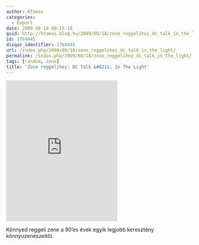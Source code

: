 ```yaml
---
author: KTamas
categories:
  - Export
date: 2009-08-18 09:15:18
guid: http://ktamas.blog.hu/2009/08/18/zene_reggelihez_dc_talk_in_the_light
id: 1769445
disqus_identifier: 1769445
url: /index.php/2009/08/18/zene_reggelihez_dc_talk_in_the_light/
permalink: /index.php/2009/08/18/zene_reggelihez_dc_talk_in_the_light/
tags: [random, zene]
title: 'Zene reggelihez: DC Talk &#8211; In The Light'
---
```


<iframe src="https://open.spotify.com/embed/track/0ns55oQB9v1MsFYmSzRu9P" width="300" height="380" frameborder="0" allowtransparency="true" allow="encrypted-media"></iframe>

Könnyed reggeli zene a 90&#8217;es évek egyik legjobb keresztény könnyuzenészeitõl.
